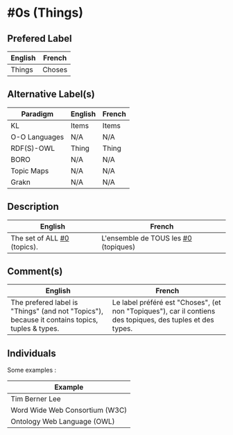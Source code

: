 #0s (Things)
==

Prefered Label
-
<table>
    <thead>
        <tr>
            <th>English</th>
            <th>French</th>
        </tr>
    </thead>
    <tbody>
        <tr>
            <td>Things</td>
            <td>Choses</td>
        </tr>
    </tbody>
</table>

Alternative Label(s)
-
<table>
    <thead>
        <tr>
            <th>Paradigm</th>
            <th>English</th>
            <th>French</th>
        </tr>
    </thead>
    <tbody>
       <tr>
            <td>KL</td>
            <td>Items</td>
            <td>Items</td>
        </tr>
        <tr>
            <td>O-O Languages</td>
            <td>N/A</td>
            <td>N/A</td>
       </tr>
       <tr>
            <td>RDF(S)-OWL</td>
            <td>Thing</td>
            <td>Thing</td>
        </tr>
        <tr>
            <td>BORO</td>
            <td>N/A</td>
            <td>N/A</td>
        </tr>
        <tr>
            <td>Topic Maps</td>
            <td>N/A</td>
            <td>N/A</td>
        </tr>
        <tr>
            <td>Grakn</td>
            <td>N/A</td>
            <td>N/A</td>
        </tr>
    </tbody>
</table>

Description
-
<table>
    <thead>
        <tr>
            <th>English</th>
            <th>French</th>
        </tr>
    </thead>
    <tbody>
        <tr>
            <td>The set of ALL <a href="https://github.com/iPlumb3r/KeQuarks/blob/master/1_Semantic/Conceptionary/%230_topic.md">#0</a> (topics).</td>
            <td>L'ensemble de TOUS les <a href="https://github.com/iPlumb3r/KeQuarks/blob/master/1_Semantic/Conceptionary/%230_topic.md">#0</a> (topiques)</td>
        </tr>
    </tbody>
</table>

Comment(s)
-
<table>
    <thead>
        <tr>
            <th>English</th>
            <th>French</th>
        </tr>
    </thead>
    <tbody>
        <tr>
            <td>The prefered label is "Things" (and not "Topics"), because it contains topics, tuples & types.</td>
            <td>Le label préféré est "Choses", (et non "Topiques"), car il contiens des topiques, des tuples et des types.</td>
        </tr>
    </tbody>
</table>

Individuals
-

Some examples : 
<table>
    <thead>
        <tr>
            <th>Example</th>
        </tr>
    </thead>
    <tbody>
        <tr>
            <td>Tim Berner Lee</td>
        </tr>
        <tr>
            <td>Word Wide Web Consortium (W3C)</td>
        </tr>
        <tr>
            <td>Ontology Web Language (OWL)</td>
        </tr>
    </tbody>
</table>

